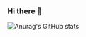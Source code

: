 ### Hi there 👋
![Anurag's GitHub stats](https://github-readme-stats.vercel.app/api?username=jlal1226&show_icons=true&theme=graywhite)
<!--
**jlal1226/jlal1226** is a ✨ _special_ ✨ repository because its `README.md` (this file) appears on your GitHub profile.

Here are some ideas to get you started:

- 🔭 I’m currently working on ...
- 🌱 I’m currently learning ...
- 👯 I’m looking to collaborate on ...
- 🤔 I’m looking for help with ...
- 💬 Ask me about ...
- 📫 How to reach me: ...
- 😄 Pronouns: ...
- ⚡ Fun fact: ...
-->

